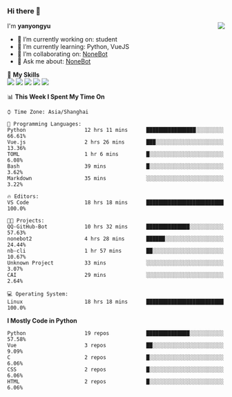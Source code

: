 ### Hi there 👋

<a href="#">
  <img align="right" src="https://github-readme-stats.vercel.app/api?username=yanyongyu&count_private=true&show_icons=true&bg_color=15,f2f7fd,E0EAFC" />
</a>

I'm **yanyongyu**

- 🔭 I’m currently working on: student
- 🌱 I’m currently learning: Python, VueJS
- 👯 I’m collaborating on: [NoneBot](https://github.com/nonebot)
- 💬 Ask me about: [NoneBot](https://github.com/nonebot)

🌟 **My Skills**  
![](https://img.shields.io/badge/-Python-3e74a2?style=flat-square&logo=Python&logoColor=fff)
![](https://img.shields.io/badge/-Vue-4fc08d?style=flat-square&logo=Vue.js&logoColor=fff)
![](https://img.shields.io/badge/-Node.js-339933?style=flat-square&logo=Node.js&logoColor=fff)
![](https://img.shields.io/badge/-Docker-2496ED?style=flat-square&logo=Docker&logoColor=fff)
![](https://img.shields.io/badge/-Linux-000000?style=flat-square&logo=Linux&logoColor=fff)

<!--START_SECTION:waka-->
📊 **This Week I Spent My Time On** 

```text
⌚︎ Time Zone: Asia/Shanghai

💬 Programming Languages: 
Python                   12 hrs 11 mins      ████████████████░░░░░░░░░   66.61% 
Vue.js                   2 hrs 26 mins       ███░░░░░░░░░░░░░░░░░░░░░░   13.36% 
TOML                     1 hr 6 mins         █░░░░░░░░░░░░░░░░░░░░░░░░   6.08% 
Bash                     39 mins             █░░░░░░░░░░░░░░░░░░░░░░░░   3.62% 
Markdown                 35 mins             ░░░░░░░░░░░░░░░░░░░░░░░░░   3.22%

🔥 Editors: 
VS Code                  18 hrs 18 mins      █████████████████████████   100.0%

🐱‍💻 Projects: 
QQ-GitHub-Bot            10 hrs 32 mins      ██████████████░░░░░░░░░░░   57.63% 
nonebot2                 4 hrs 28 mins       ██████░░░░░░░░░░░░░░░░░░░   24.44% 
nb-cli                   1 hr 57 mins        ██░░░░░░░░░░░░░░░░░░░░░░░   10.67% 
Unknown Project          33 mins             ░░░░░░░░░░░░░░░░░░░░░░░░░   3.07% 
CAI                      29 mins             ░░░░░░░░░░░░░░░░░░░░░░░░░   2.64%

💻 Operating System: 
Linux                    18 hrs 18 mins      █████████████████████████   100.0%

```

**I Mostly Code in Python** 

```text
Python                   19 repos            ██████████████░░░░░░░░░░░   57.58% 
Vue                      3 repos             ██░░░░░░░░░░░░░░░░░░░░░░░   9.09% 
C                        2 repos             █░░░░░░░░░░░░░░░░░░░░░░░░   6.06% 
CSS                      2 repos             █░░░░░░░░░░░░░░░░░░░░░░░░   6.06% 
HTML                     2 repos             █░░░░░░░░░░░░░░░░░░░░░░░░   6.06%

```



<!--END_SECTION:waka-->
